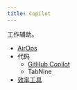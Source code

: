 ```yaml
---
title: Copilot
---
```

工作辅助。

* [AirOps](airops.md)
* 代码
  * [GitHub Copilot](../../../../../../../product/software/dev/code-copilot/github-copilot.md)
  * TabNine
* [效率工具](./efficiency/readme.md)